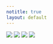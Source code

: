 ```yaml
---
notitle: true
layout: default
---
```


<img src="{{ site.baseurl }}/resources/logo/logo_0.svg"/>
<img src="{{ site.baseurl }}/resources/logo/logo_1.svg"/>
<img src="{{ site.baseurl }}/resources/logo/logo_2.svg"/>
<img src="{{ site.baseurl }}/resources/logo/logo_3.svg"/>
